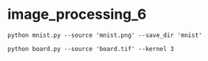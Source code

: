# image_processing_6

```shell
python mnist.py --source 'mnist.png' --save_dir 'mnist'
```

```shell
python board.py --source 'board.tif' --kernel 3
```

